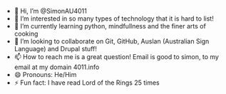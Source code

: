 - 👋 Hi, I’m @SimonAU4011
- 👀 I’m interested in so many types of technology that it is hard to list!
- 🌱 I’m currently learning python, mindfullness and the finer arts of cooking
- 💞️ I’m looking to collaborate on Git, GitHub, Auslan (Australian Sign Language) and Drupal stuff!
- 📫 How to reach me is a great question! Email is good to simon, to my email at my domain 4011.info
- 😄 Pronouns: He/Him
- ⚡ Fun fact: I have read Lord of the Rings 25 times

<!---
SimonAU4011/SimonAU4011 is a ✨ special ✨ repository because its `README.md` (this file) appears on your GitHub profile.
You can click the Preview link to take a look at your changes.
--->

